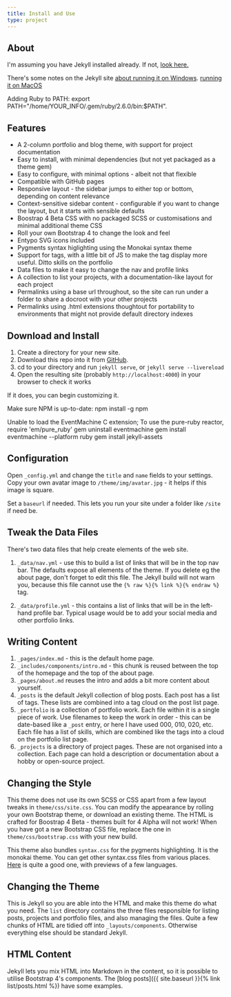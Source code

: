 ```yaml
---
title: Install and Use
type: project
---
```


## About

I'm assuming you have Jekyll installed already. If not, [look here.](https://jekyllrb.com/docs/installation/)
 
There's some notes on the Jekyll site 
[about running it on Windows](https://jekyllrb.com/docs/windows/).
[running it on MacOS](https://jekyllrb.com/docs/installation/macos/)

Adding Ruby to PATH: export PATH="/home/YOUR_INFO/.gem/ruby/2.6.0/bin:$PATH".

## Features

* A 2-column portfolio and blog theme, with support for project documentation
* Easy to install, with minimal dependencies (but not yet packaged as a theme gem)
* Easy to configure, with minimal options - albeit not that flexible
* Compatible with GitHub pages
* Responsive layout - the sidebar jumps to either top or bottom, depending on content relevance
* Context-sensitive sidebar content - configurable if you want to change the layout, but it starts with sensible defaults
* Boostrap 4 Beta CSS with no packaged SCSS or customisations and minimal additional theme CSS
* Roll your own Bootstrap 4 to change the look and feel
* Entypo SVG icons included
* Pygments syntax higlighting using the Monokai syntax theme
* Support for tags, with a little bit of JS to make the tag display more useful. Ditto skills on the portfolio
* Data files to make it easy to change the nav and profile links
* A collection to list your projects, with a documentation-like layout for each project
* Permalinks using a base url throughout, so the site can run under a folder to share a docroot with your other projects
* Permalinks using .html extensions thoughtout for portability to environments that might not provide default directory indexes

## Download and Install

1. Create a directory for your new site.
2. Download this repo into it from [GitHub](https://github.com/peterbenoit/code).
3. cd to your directory and run `jekyll serve`, or `jekyll serve --livereload`
4. Open the resulting site (probably `http://localhost:4000`) in your browser to check it works

If it does, you can begin customizing it.

Make sure NPM is up-to-date: npm install -g npm

Unable to load the EventMachine C extension; To use the pure-ruby reactor, require 'em/pure_ruby'
gem uninstall eventmachine
gem install eventmachine --platform ruby
gem install jekyll-assets

## Configuration

Open `_config.yml` and change the `title` and `name` fields to your settings. Copy your own avatar image to `/theme/img/avatar.jpg` - it helps if this image is square.

Set a `baseurl` if needed. This lets you run your site under a folder like `/site` if need be.

## Tweak the Data Files

There's two data files that help create elements of the web site.

1. `_data/nav.yml` - use this to build a list of links that will be in the top nav bar. The defaults expose all elements of the theme. If you delete eg the about page, don't forget to edit this file. The Jekyll build will not warn you, because this file cannot use the `{% raw %}{% link %}{% endraw %}` tag.

2. `_data/profile.yml` - this contains a list of links that will be in the left-hand profile bar. Typical usage would be to add your social media and other portfolio links.

## Writing Content

1. `_pages/index.md` - this is the default home page.
2. `_includes/components/intro.md` - this chunk is reused between the top of the homepage and the top of the about page.
3. `_pages/about.md` reuses the intro and adds a bit more content about yourself.
4. `_posts` is the default Jekyll collection of blog posts. Each post has a list of tags. These lists are combined into a tag cloud on the post list page.
5. `_portfolio` is a collection of portfolio work. Each file within it is a single piece of work. Use filenames to keep the work in order - this can be date-based like a `_post` entry, or here I have used 000, 010, 020, etc. Each file has a list of skills, which are combined like the tags into a cloud on the portfolio list page.
6. `_projects` is a directory of project pages. These are not organised into a collection. Each page can hold a description or documentation about a hobby or open-source project.

## Changing the Style

This theme does not use its own SCSS or CSS apart from a few layout tweaks in `theme/css/site.css`. You can modify the appearance by rolling your own Bootstrap theme, or download an existing theme. The HTML is crafted for Boostrap 4 Beta - themes built for 4 Alpha will not work! When you have got a new Bootstrap CSS file, replace the one in `theme/css/bootstrap.css` with your new build.

This theme also bundles `syntax.css` for the pygments highlighting. It is the monokai theme. You can get other syntax.css files from various places. [Here](http://jwarby.github.io/jekyll-pygments-themes/languages/javascript.html) is quite a good one, with previews of a few languages.

## Changing the Theme

This is Jekyll so you are able into the HTML and make this theme do what you need. The `list` directory contains the three files responsible for listing posts, projects and portfolio files, and also managing the files. Quite a few chunks of HTML are tidied off into `_layouts/components`. Otherwise everything else should be standard Jekyll.

## HTML Content

Jekyll lets you mix HTML into Markdown in the content, so it is possible to utilise Bootstrap 4's components. The [blog posts]({{ site.baseurl }}{% link list/posts.html %}) have some examples.



